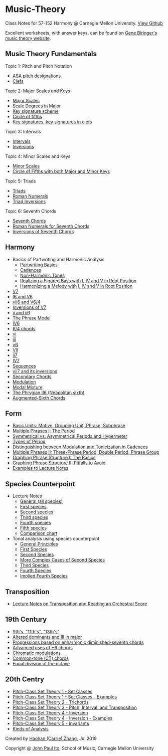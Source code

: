 # Music-Theory
Class Notes for 57-152 Harmony @ Carnegie Mellon University. [View Github](https://github.com/haohanz/Music-Theory/)

Excellent worksheets, with answer keys, can be found on [Gene Biringer's music theory website](http://www2.lawrence.edu/fast/BIRINGEG/media/theory_funds/index.html).

## Music Theory Fundamentals
Topic 1: Pitch and Pitch Notation
- [ASA pitch designations](https://github.com/haohanz/Music-Theory/blob/master/Fundamentals/ASA%20pitch%20designations.pdf)
- [Clefs](https://github.com/haohanz/Music-Theory/blob/master/Fundamentals/Clefs.pdf)

Topic 2: Major Scales and Keys
- [Major Scales](https://github.com/haohanz/Music-Theory/blob/master/Fundamentals/Major%20Scales.pdf)
- [Scale Degrees in Major](https://github.com/haohanz/Music-Theory/blob/master/Fundamentals/Scale%20Degrees%20in%20the%20Major%20Scale.pdf)
- [Key signature scheme](https://github.com/haohanz/Music-Theory/blob/master/Fundamentals/Key%20Signature%20Scheme.pdf)
- [Circle of fifths](https://github.com/haohanz/Music-Theory/blob/master/Fundamentals/Circle%20of%20fifths.pdf)
- [Key signatures, key signatures in clefs](https://github.com/haohanz/Music-Theory/blob/master/Fundamentals/Key%20signatures%2C%20key%20signatures%20in%20clefs.pdf)

Topic 3: Intervals
- [Intervals](https://github.com/haohanz/Music-Theory/blob/master/Fundamentals/Intervals.pdf)
- [Inversions](https://github.com/haohanz/Music-Theory/blob/master/Fundamentals/Inversions.pdf)

Topic 4: Minor Scales and Keys
- [Minor Scales](https://github.com/haohanz/Music-Theory/blob/master/Fundamentals/Minor%20Scales.pdf)
- [Circle of Fifths with both Major and Minor Keys](https://github.com/haohanz/Music-Theory/blob/master/Fundamentals/Circle%20of%20Fifths%20with%20both%20Major%20and%20Minor%20Keys.pdf)

Topic 5: Triads
- [Triads](https://github.com/haohanz/Music-Theory/blob/master/Fundamentals/Triads.pdf)
- [Roman Numerals](https://github.com/haohanz/Music-Theory/blob/master/Fundamentals/Roman%20Numerals.pdf)
- [Triad Inversions](https://github.com/haohanz/Music-Theory/blob/master/Fundamentals/Triad%20Inversions.pdf)

Topic 6: Seventh Chords
- [Seventh Chords](https://github.com/haohanz/Music-Theory/blob/master/Fundamentals/Seventh%20Chords.pdf)
- [Roman Numerals for Seventh Chords](https://github.com/haohanz/Music-Theory/blob/master/Fundamentals/Roman%20Numerals%20for%20Seventh%20Chords.pdf)
- [Inversions of Seventh Chords](https://github.com/haohanz/Music-Theory/blob/master/Fundamentals/Inversions%20of%20Seventh%20Chords.pdf)


## Harmony
- Basics of Partwriting and Harmonic Analysis
  - [Partwriting Basics](https://github.com/haohanz/Music-Theory/blob/master/Harmony/Partwriting%20Basics.pdf)
  - [Cadences](https://github.com/haohanz/Music-Theory/blob/master/Harmony/Cadences.pdf)
  - [Non-Harmonic Tones](https://github.com/haohanz/Music-Theory/blob/master/Harmony/Non-Harmonic%20Tones.pdf)
  - [Realizing a Figured Bass with I, IV and V in Root Position](https://github.com/haohanz/Music-Theory/blob/master/Harmony/Realizing%20a%20Figured%20Bass%20with%20I%2C%20IV%20and%20V%20in%20Root%20Position.pdf)
  - [Harmonizing a Melody with I, IV and V in Root Position](https://github.com/haohanz/Music-Theory/blob/master/Harmony/Harmonizing%20a%20Melody%20with%20I%2C%20IV%20and%20V%20in%20Root%20Position.pdf)
- [V7](https://github.com/haohanz/Music-Theory/blob/master/Harmony/V7.pdf)
- [I6 and V6](https://github.com/haohanz/Music-Theory/blob/master/Harmony/I6%20and%20V6.pdf)
- [vii6 and V6/4](https://github.com/haohanz/Music-Theory/blob/master/Harmony/vii6%20and%20V6:4.pdf)
- [Inversions of V7](https://github.com/haohanz/Music-Theory/blob/master/Harmony/Inversions%20of%20V7.pdf)
- [ii and ii6](https://github.com/haohanz/Music-Theory/blob/master/Harmony/ii%20and%20ii6.pdf)
- [The Phrase Model](https://github.com/haohanz/Music-Theory/blob/master/Harmony/The%20Phrase%20Model.pdf)
- [IV6](https://github.com/haohanz/Music-Theory/blob/master/Harmony/IV6.pdf)
- [6/4 chords](https://github.com/haohanz/Music-Theory/blob/master/Harmony/Six-four-chords.pdf)
- [vi](https://github.com/haohanz/Music-Theory/blob/master/Harmony/vi.pdf)
- [iii](https://github.com/haohanz/Music-Theory/blob/master/Harmony/iii.pdf)
- [v6](https://github.com/haohanz/Music-Theory/blob/master/Harmony/v6.pdf)
- [VII](https://github.com/haohanz/Music-Theory/blob/master/Harmony/VII.pdf)
- [ii7](https://github.com/haohanz/Music-Theory/blob/master/Harmony/ii7.pdf)
- [IV7](https://github.com/haohanz/Music-Theory/blob/master/Harmony/IV7.pdf)
- [Sequences](https://github.com/haohanz/Music-Theory/blob/master/Harmony/Sequences.pdf)
- [vii7 and its inversions](https://github.com/haohanz/Music-Theory/blob/master/Harmony/vii7%20and%20its%20inversions.pdf)
- [Secondary Chords](https://github.com/haohanz/Music-Theory/blob/master/Harmony/Secondary%20Chords.pdf)
- [Modulation](https://github.com/haohanz/Music-Theory/blob/master/Harmony/Modulation.pdf)
- [Modal Mixture](https://github.com/haohanz/Music-Theory/blob/master/Harmony/Modal%20mixture%20.pdf)
- [The Phrygian II6 (Neapolitan sixth)](https://github.com/haohanz/Music-Theory/blob/master/Harmony/Phrygian%20II6%20(Neapolitan%20sixth).pdf)
- [Augmented-Sixth Chords](https://github.com/haohanz/Music-Theory/blob/master/Harmony/Augmented-Sixth%20Chords.pdf)

## Form
- [Basic Units: Motive, Grouping Unit, Phrase, Subphrase](https://github.com/haohanz/Music-Theory/blob/master/Form/Basic%20Units-%20Motive%2C%20Grouping%20Unit%2C%20Phrase%2C%20Subphrase.pdf)
- [Multiple Phrases I: The Period](https://github.com/haohanz/Music-Theory/blob/master/Form/Multiple%20Phrases%20I-%20The%20Period.pdf)
- [Symmetrical vs. Asymmetrical Periods and Hypermeter](https://github.com/haohanz/Music-Theory/blob/master/Form/Symmetrical%20vs.%20Asymmetrical%20Periods%20and%20Hypermeter.pdf)
- [Types of Period](https://github.com/haohanz/Music-Theory/blob/master/Form/Types%20of%20Period.pdf)
- [Distinguishing between Modulation and Tonicization in Cadences](https://github.com/haohanz/Music-Theory/blob/master/Form/Distinguishing%20between%20Modulation%20and%20Tonicization%20in%20Cadences.pdf)
- [Multiple Phrases II: Three-Phrase Period, Double Period, Phrase Group](https://github.com/haohanz/Music-Theory/blob/master/Form/Multiple%20Phrases%20II-%20Three-Phrase%20Period%2C%20Double%20Period%2C%20Phrase%20Group.pdf)
- [Graphing Phrase Structure I: The Basics](https://github.com/haohanz/Music-Theory/blob/master/Form/Graphing%20Phrase%20Structure%20I-%20The%20Basics.pdf)
- [Graphing Phrase Structure II: Pitfalls to Avoid](https://github.com/haohanz/Music-Theory/blob/master/Form/Graphing%20Phrase%20Structure%20II-%20Pitfalls%20to%20Avoid.pdf)
- [Examples to Lecture Notes](https://github.com/haohanz/Music-Theory/blob/master/Form/Examples%20to%20Lecture%20Notes.pdf)

## Species Counterpoint
- Lecture Notes
  - [General (all species)](https://github.com/haohanz/Music-Theory/blob/master/Species%20Counterpoint/Lecture%20Notes/Species%20Counterpoint-%20General%20Notes%20(All%20Species).pdf)
  - [First species](https://github.com/haohanz/Music-Theory/blob/master/Species%20Counterpoint/Lecture%20Notes/First%20Species.pdf)
  - [Second species](https://github.com/haohanz/Music-Theory/blob/master/Species%20Counterpoint/Lecture%20Notes/Second%20species.pdf)
  - [Third species](https://github.com/haohanz/Music-Theory/blob/master/Species%20Counterpoint/Lecture%20Notes/Third%20species.pdf)
  - [Fourth species](https://github.com/haohanz/Music-Theory/blob/master/Species%20Counterpoint/Lecture%20Notes/Fourth%20species.pdf)
  - [Fifth species](https://github.com/haohanz/Music-Theory/blob/master/Species%20Counterpoint/Lecture%20Notes/Fifth%20species.pdf)
  - [Comparison chart](https://github.com/haohanz/Music-Theory/blob/master/Species%20Counterpoint/Lecture%20Notes/Comparison%20chart.pdf)
- Tonal analysis using species counterpoint
  - [General Principles](https://github.com/haohanz/Music-Theory/blob/master/Species%20Counterpoint/Tonal%20Analysis/Lecture%20Notes/Analysis%20in%20terms%20of%20counterpoint-%20General%20principles.pdf)
  - [First Species](https://github.com/haohanz/Music-Theory/blob/master/Species%20Counterpoint/Tonal%20Analysis/Lecture%20Notes/Analysis%20in%20terms%20of%20counterpoint%20-%20First%20species.pdf)
  - [Second Species](https://github.com/haohanz/Music-Theory/blob/master/Species%20Counterpoint/Tonal%20Analysis/Lecture%20Notes/Analysis%20in%20terms%20of%20counterpoint%20-%20Second%20species.pdf)
  - [More Complex Cases of Second Species](https://github.com/haohanz/Music-Theory/blob/master/Species%20Counterpoint/Tonal%20Analysis/Lecture%20Notes/Analysis%20in%20terms%20of%20counterpoint%20-%20More%20complex%20cases.pdf)
  - [Third Species](https://github.com/haohanz/Music-Theory/blob/master/Species%20Counterpoint/Tonal%20Analysis/Lecture%20Notes/Analysis%20in%20terms%20of%20counterpoint%20-%20Third%20species.pdf)
  - [Fourth Species](https://github.com/haohanz/Music-Theory/blob/master/Species%20Counterpoint/Tonal%20Analysis/Lecture%20Notes/Analysis%20in%20terms%20of%20counterpoint%20-%20Fourth%20species.pdf)
  - [Implied Fourth Species](https://github.com/haohanz/Music-Theory/blob/master/Species%20Counterpoint/Tonal%20Analysis/Lecture%20Notes/Analysis%20in%20terms%20of%20counterpoint%20-%20Implied%20Fourth%20species.pdf)
  
## Transposition
- [Lecture Notes on Transposition and Reading an Orchestral Score](https://github.com/haohanz/Music-Theory/blob/master/Transposition/Transposition.pdf)

## 19th Century
- [9th's, "11th's", "13th's"](https://github.com/haohanz/Music-Theory/blob/master/19th%20Century/9th's%2C%20%2211th's%22%2C%20%2213th's%22.pdf)
- [Altered dominants and III in major](https://github.com/haohanz/Music-Theory/blob/master/19th%20Century/Altered%20dominants%20and%20III%20in%20major.pdf)
- [Progressions based on enharmonic diminished-seventh chords](https://github.com/haohanz/Music-Theory/blob/master/19th%20Century/Progressions%20based%20on%20enharmonic%20diminished-seventh%20chords.pdf)
- [Advanced uses of +6 chords](https://github.com/haohanz/Music-Theory/blob/master/19th%20Century/Advanced%20uses%20of%20%2B6%20chords.pdf)
- [Chromatic modulations](https://github.com/haohanz/Music-Theory/blob/master/19th%20Century/Chromatic%20modulations.pdf)
- [Common-tone (CT) chords](https://github.com/haohanz/Music-Theory/blob/master/19th%20Century/Common-tone%20(CT)%20chords.pdf)
- [Equal division of the octave](https://github.com/haohanz/Music-Theory/blob/master/19th%20Century/Equal%20division%20of%20the%20octave.pdf)

## 20th Centry
- [Pitch-Class Set Theory 1 - Set Classes](https://github.com/haohanz/Music-Theory/blob/master/20th%20Century/Pitch-Class%20Set%20Theory%201-%20Set%20Classes%20-%20Examples.pdf)
- [Pitch-Class Set Theory 1 - Set Classes - Examples](https://github.com/haohanz/Music-Theory/blob/master/20th%20Century/Pitch-Class%20Set%20Theory%201-%20Set%20Classes%20-%20Examples.pdf)
- [Pitch-Class Set Theory 2 - Trichords](https://github.com/haohanz/Music-Theory/blob/master/20th%20Century/Pitch-Class%20Set%20Theory%202-%20Trichords.pdf)
- [Pitch-Class Set Theory 3 - Pitch, Interval, and Transposition](https://github.com/haohanz/Music-Theory/blob/master/20th%20Century/Pitch-Class%20Set%20Theory%203-%20Pitch%2C%20Interval%2C%20and%20Transposition.pdf)
- [Pitch-Class Set Theory 4 - Inversion](https://github.com/haohanz/Music-Theory/blob/master/20th%20Century/Pitch-Class%20Set%20Theory%204-%20Inversion.pdf)
- [Pitch-Class Set Theory 4 - Inversion - Examples](https://github.com/haohanz/Music-Theory/blob/master/20th%20Century/Pitch-Class%20Set%20Theory%204-%20Inversion%20-%20Examples.pdf)
- [Pitch-Class Set Theory 5 - Invariants](https://github.com/haohanz/Music-Theory/blob/master/20th%20Century/Pitch-Class%20Set%20Theory%205-%20Invariants.pdf)
- [Kinds of Analysis](https://github.com/haohanz/Music-Theory/blob/master/20th%20Century/Kinds%20of%20Analysis:Inquiry.pdf)


Created by [Haohan (Carrie) Zhang](https://haohanz.github.io/), Jul 2019

Copyright @ [John Paul Ito](http://www.andrew.cmu.edu/user/johnito/index.html), School of Music, Carnegie Mellon University
